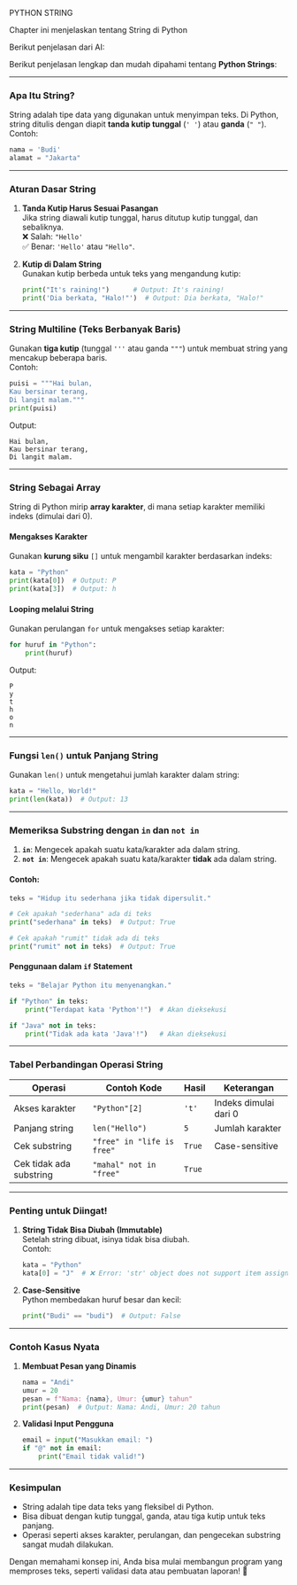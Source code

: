 PYTHON STRING

Chapter ini menjelaskan tentang String di Python

Berikut penjelasan dari AI:

Berikut penjelasan lengkap dan mudah dipahami tentang **Python Strings**:

---

### **Apa Itu String?**
String adalah tipe data yang digunakan untuk menyimpan teks. Di Python, string ditulis dengan diapit **tanda kutip tunggal** (`' '`) atau **ganda** (`" "`).  
Contoh:  
```python
nama = 'Budi'
alamat = "Jakarta"
```

---

### **Aturan Dasar String**
1. **Tanda Kutip Harus Sesuai Pasangan**  
   Jika string diawali kutip tunggal, harus ditutup kutip tunggal, dan sebaliknya.  
   ❌ Salah: `"Hello'`  
   ✅ Benar: `'Hello'` atau `"Hello"`.

2. **Kutip di Dalam String**  
   Gunakan kutip berbeda untuk teks yang mengandung kutip:  
   ```python
   print("It's raining!")      # Output: It's raining!
   print('Dia berkata, "Halo!"')  # Output: Dia berkata, "Halo!"
   ```

---

### **String Multiline (Teks Berbanyak Baris)**
Gunakan **tiga kutip** (tunggal `'''` atau ganda `"""`) untuk membuat string yang mencakup beberapa baris.  
Contoh:  
```python
puisi = """Hai bulan,
Kau bersinar terang,
Di langit malam."""
print(puisi)
```
Output:  
```
Hai bulan,
Kau bersinar terang,
Di langit malam.
```

---

### **String Sebagai Array**
String di Python mirip **array karakter**, di mana setiap karakter memiliki indeks (dimulai dari 0).  

#### **Mengakses Karakter**  
Gunakan **kurung siku** `[]` untuk mengambil karakter berdasarkan indeks:  
```python
kata = "Python"
print(kata[0])  # Output: P
print(kata[3])  # Output: h
```

#### **Looping melalui String**  
Gunakan perulangan `for` untuk mengakses setiap karakter:  
```python
for huruf in "Python":
    print(huruf)
```
Output:  
```
P
y
t
h
o
n
```

---

### **Fungsi `len()` untuk Panjang String**
Gunakan `len()` untuk mengetahui jumlah karakter dalam string:  
```python
kata = "Hello, World!"
print(len(kata))  # Output: 13
```

---

### **Memeriksa Substring dengan `in` dan `not in`**
1. **`in`**: Mengecek apakah suatu kata/karakter ada dalam string.  
2. **`not in`**: Mengecek apakah suatu kata/karakter **tidak** ada dalam string.  

#### Contoh:
```python
teks = "Hidup itu sederhana jika tidak dipersulit."

# Cek apakah "sederhana" ada di teks
print("sederhana" in teks)  # Output: True

# Cek apakah "rumit" tidak ada di teks
print("rumit" not in teks)  # Output: True
```

#### **Penggunaan dalam `if` Statement**  
```python
teks = "Belajar Python itu menyenangkan."

if "Python" in teks:
    print("Terdapat kata 'Python'!")  # Akan dieksekusi

if "Java" not in teks:
    print("Tidak ada kata 'Java'!")   # Akan dieksekusi
```

---

### **Tabel Perbandingan Operasi String**
| Operasi               | Contoh Kode                     | Hasil          | Keterangan                     |
|-----------------------|---------------------------------|----------------|--------------------------------|
| Akses karakter        | `"Python"[2]`                  | `'t'`          | Indeks dimulai dari 0          |
| Panjang string        | `len("Hello")`                 | `5`            | Jumlah karakter                |
| Cek substring         | `"free" in "life is free"`     | `True`         | Case-sensitive                 |
| Cek tidak ada substring | `"mahal" not in "free"`        | `True`         |                                |

---

### **Penting untuk Diingat!**
1. **String Tidak Bisa Diubah (Immutable)**  
   Setelah string dibuat, isinya tidak bisa diubah.  
   Contoh:  
   ```python
   kata = "Python"
   kata[0] = "J"  # ❌ Error: 'str' object does not support item assignment
   ```

2. **Case-Sensitive**  
   Python membedakan huruf besar dan kecil:  
   ```python
   print("Budi" == "budi")  # Output: False
   ```

---

### **Contoh Kasus Nyata**
1. **Membuat Pesan yang Dinamis**  
   ```python
   nama = "Andi"
   umur = 20
   pesan = f"Nama: {nama}, Umur: {umur} tahun"
   print(pesan)  # Output: Nama: Andi, Umur: 20 tahun
   ```

2. **Validasi Input Pengguna**  
   ```python
   email = input("Masukkan email: ")
   if "@" not in email:
       print("Email tidak valid!")
   ```

---

### **Kesimpulan**
- String adalah tipe data teks yang fleksibel di Python.
- Bisa dibuat dengan kutip tunggal, ganda, atau tiga kutip untuk teks panjang.
- Operasi seperti akses karakter, perulangan, dan pengecekan substring sangat mudah dilakukan.

Dengan memahami konsep ini, Anda bisa mulai membangun program yang memproses teks, seperti validasi data atau pembuatan laporan! 🚀